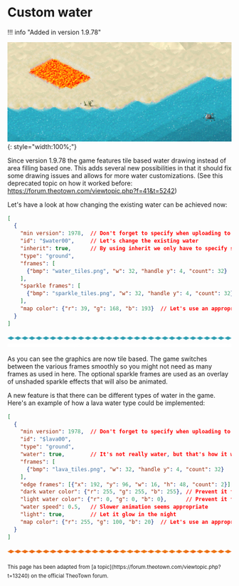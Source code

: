 # Custom water

!!! info "Added in version 1.9.78"

![](../assets/guides/custom-water/image.png){: style="width:100%;"}

Since version 1.9.78 the game features tile based water drawing instead of area filling based one. This adds several new possibilities in that it should fix some drawing issues and allows for more water customizations. (See this deprecated topic on how it worked before: https://forum.theotown.com/viewtopic.php?f=41&t=5242)

Let's have a look at how changing the existing water can be achieved now:
```json
[
  {
    "min version": 1978,  // Don't forget to specify when uploading to store
    "id": "$water00",     // Let's change the existing water
    "inherit": true,      // By using inherit we only have to specify stuff that changes
    "type": "ground",
    "frames": [
      {"bmp": "water_tiles.png", "w": 32, "handle y": 4, "count": 32}
    ],
    "sparkle frames": [
      {"bmp": "sparkle_tiles.png", "w": 32, "handle y": 4, "count": 32}
    ],
    "map color": {"r": 39, "g": 168, "b": 193}  // Let's use an appropriate color in the minimap
  }
]
```

![](../assets/guides/custom-water/water_tiles.png)
![](../assets/guides/custom-water/sparkle_tiles.png)

As you can see the graphics are now tile based. The game switches between the various frames smoothly so you might not need as many frames as used in here. The optional sparkle frames are used as an overlay of unshaded sparkle effects that will also be animated.



A new feature is that there can be different types of water in the game. Here's an example of how a lava water type could be implemented:
```json
[
  {
    "min version": 1978,  // Don't forget to specify when uploading to store
    "id": "$lava00",
    "type": "ground",
    "water": true,        // It's not really water, but that's how it works
    "frames": [
      {"bmp": "lava_tiles.png", "w": 32, "handle y": 4, "count": 32}
    ],
    "edge frames": [{"x": 192, "y": 96, "w": 16, "h": 48, "count": 2}],
    "dark water color": {"r": 255, "g": 255, "b": 255}, // Prevent it form being dark dependent on depth
    "light water color": {"r": 0, "g": 0, "b": 0},      // Prevent it from being lighter near the coast
    "water speed": 0.5,   // Slower animation seems appropriate
    "light": true,        // Let it glow in the night
    "map color": {"r": 255, "g": 100, "b": 20}  // Let's use an appropriate color in the minimap
  }
]
```

![](../assets/guides/custom-water/lava_tiles.png)

<sub>
This page has been adapted from
[a topic](https://forum.theotown.com/viewtopic.php?t=13240)
on the official TheoTown forum.
</sub>
